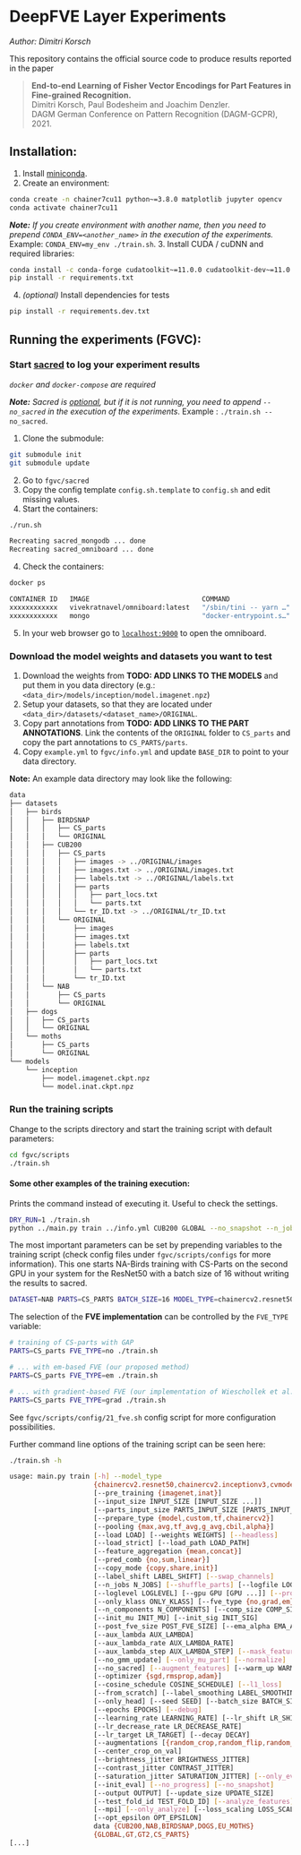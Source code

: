 # DeepFVE Layer Experiments

*Author: Dimitri Korsch*

This repository contains the official source code to produce results reported in the paper

> **End-to-end Learning of Fisher Vector Encodings for Part Features in Fine-grained Recognition.**<br>
> Dimitri Korsch, Paul Bodesheim and Joachim Denzler.<br>
> DAGM German Conference on Pattern Recognition (DAGM-GCPR), 2021.

## Installation:

1. Install [miniconda](https://docs.conda.io/en/latest/miniconda.html).
2. Create an environment:
```bash
conda create -n chainer7cu11 python~=3.8.0 matplotlib jupyter opencv
conda activate chainer7cu11
```
***Note:** If you create environment with another name, then you need to prepend `CONDA_ENV=<another_name>` in the execution of the experiments.* Example: `CONDA_ENV=my_env ./train.sh`.
3. Install CUDA / cuDNN and required libraries:
```bash
conda install -c conda-forge cudatoolkit~=11.0.0 cudatoolkit-dev~=11.0.0 cudnn~=8.0.0 nccl cutensor
pip install -r requirements.txt
```

4. _(optional)_ Install dependencies for tests
```bash
pip install -r requirements.dev.txt
```



## Running the experiments (FGVC):

### Start [sacred](https://sacred.readthedocs.io/en/stable/quickstart.html) to log your experiment results

*`docker` and `docker-compose` are required*

***Note:** Sacred is <u>optional</u>, but if it is not running, you need to append `--no_sacred` in the execution of the experiments*. Example : `./train.sh --no_sacred`.

1. Clone the submodule:
```bash
git submodule init
git submodule update
```
2. Go to `fgvc/sacred`
2. Copy the config template `config.sh.template` to `config.sh` and edit missing values.
3. Start the containers:
```bash
./run.sh

Recreating sacred_mongodb ... done
Recreating sacred_omniboard ... done
```
4. Check the containers:
```bash
docker ps

CONTAINER ID   IMAGE                            COMMAND                  CREATED          STATUS          PORTS                                                      NAMES
xxxxxxxxxxxx   vivekratnavel/omniboard:latest   "/sbin/tini -- yarn …"   38 seconds ago   Up 35 seconds   0.0.0.0:9000->9000/tcp, :::9000->9000/tcp                  sacred_omniboard
xxxxxxxxxxxx   mongo                            "docker-entrypoint.s…"   42 seconds ago   Up 39 seconds   27018/tcp, 0.0.0.0:27018->27017/tcp, :::27018->27017/tcp   sacred_mongodb

```
5. In your web browser go to [`localhost:9000`](http://localhost:9000) to open the omniboard.


### Download the model weights and datasets you want to test

1. Download the weights from **TODO: ADD LINKS TO THE MODELS** and put them in you data directory (e.g.: `<data_dir>/models/inception/model.imagenet.npz`)
2. Setup your datasets, so that they are located under `<data_dir>/datasets/<dataset_name>/ORIGINAL`.
3. Copy part annotations from **TODO: ADD LINKS TO THE PART ANNOTATIONS**. Link the contents of the `ORIGINAL` folder to `CS_parts` and copy the part annotations to `CS_PARTS/parts`.
4. Copy `example.yml` to `fgvc/info.yml` and update `BASE_DIR` to point to your data directory.

**Note:** An example data directory may look like the following:
```bash
data
├── datasets
│   ├── birds
│   │   ├── BIRDSNAP
│   │   │   ├── CS_parts
│   │   │   └── ORIGINAL
│   │   ├── CUB200
│   │   │   ├── CS_parts
│   │   │   │   ├── images -> ../ORIGINAL/images
│   │   │   │   ├── images.txt -> ../ORIGINAL/images.txt
│   │   │   │   ├── labels.txt -> ../ORIGINAL/labels.txt
│   │   │   │   ├── parts
│   │   │   │   │   ├── part_locs.txt
│   │   │   │   │   └── parts.txt
│   │   │   │   └── tr_ID.txt -> ../ORIGINAL/tr_ID.txt
│   │   │   └── ORIGINAL
│   │   │       ├── images
│   │   │       ├── images.txt
│   │   │       ├── labels.txt
│   │   │       ├── parts
│   │   │       │   ├── part_locs.txt
│   │   │       │   └── parts.txt
│   │   │       └── tr_ID.txt
│   │   └── NAB
│   │       ├── CS_parts
│   │       └── ORIGINAL
│   ├── dogs
│   │   ├── CS_parts
│   │   └── ORIGINAL
│   └── moths
│       ├── CS_parts
│       └── ORIGINAL
└── models
    └── inception
        ├── model.imagenet.ckpt.npz
        └── model.inat.ckpt.npz
```


### Run the training scripts
Change to the scripts directory and start the training script with default parameters:
```bash
cd fgvc/scripts
./train.sh
```

#### Some other examples of the training execution:

Prints the command instead of executing it. Useful to check the settings.
```bash
DRY_RUN=1 ./train.sh
python ../main.py train ../info.yml CUB200 GLOBAL --no_snapshot --n_jobs 3 --label_shift 1 --gpu 0 --model_type cvmodelz.InceptionV3 --prepare_type model --pre_training inat --input_size 299 --parts_input_size 299 --feature_aggregation concat --load_strict --fve_type no --n_components 1 --comp_size -1 --post_fve_size 0 --aux_lambda 0.5 --aux_lambda_rate 0.5 --aux_lambda_step 20 --ema_alpha 0.99 --init_mu 1 --init_sig 1 --mask_features --augmentations random_crop random_flip color_jitter --center_crop_on_val --batch_size 24 --update_size 64 --label_smoothing 0.1 --optimizer adam --epochs 60 --output .results/results/CUB200/adam/2021-08-27-10.45.53.421472597 --logfile .results/results/CUB200/adam/2021-08-27-10.45.53.421472597/output.log -lr 1e-3 -lrd 1e-1 -lrs 1000 -lrt 1e-8 --no_sacred

```
The most important parameters can be set by prepending variables to the training script (check config files under `fgvc/scripts/configs` for more information). This one starts NA-Birds training with CS-Parts on the second GPU in your system for the ResNet50 with a batch size of 16 without writing the results to sacred.
```bash
DATASET=NAB PARTS=CS_PARTS BATCH_SIZE=16 MODEL_TYPE=chainercv2.resnet50 GPU=1 ./train.sh --no_sacred
```

The selection of the **FVE implementation** can be controlled by the `FVE_TYPE` variable:

```bash
# training of CS-parts with GAP
PARTS=CS_parts FVE_TYPE=no ./train.sh

# ... with em-based FVE (our proposed method)
PARTS=CS_parts FVE_TYPE=em ./train.sh

# ... with gradient-based FVE (our implementation of Wieschollek et al.)
PARTS=CS_parts FVE_TYPE=grad ./train.sh
```
See `fgvc/scripts/config/21_fve.sh` config script for more configuration possibilities.

Further command line options of the training script can be seen here:
```bash
./train.sh -h

usage: main.py train [-h] --model_type
                     {chainercv2.resnet50,chainercv2.inceptionv3,cvmodelz.VGG16,cvmodelz.VGG19,cvmodelz.ResNet35,cvmodelz.ResNet50,cvmodelz.ResNet101,cvmodelz.ResNet152,cvmodelz.InceptionV3}
                     [--pre_training {imagenet,inat}]
                     [--input_size INPUT_SIZE [INPUT_SIZE ...]]
                     [--parts_input_size PARTS_INPUT_SIZE [PARTS_INPUT_SIZE ...]]
                     [--prepare_type {model,custom,tf,chainercv2}]
                     [--pooling {max,avg,tf_avg,g_avg,cbil,alpha}]
                     [--load LOAD] [--weights WEIGHTS] [--headless]
                     [--load_strict] [--load_path LOAD_PATH]
                     [--feature_aggregation {mean,concat}]
                     [--pred_comb {no,sum,linear}]
                     [--copy_mode {copy,share,init}]
                     [--label_shift LABEL_SHIFT] [--swap_channels]
                     [--n_jobs N_JOBS] [--shuffle_parts] [--logfile LOGFILE]
                     [--loglevel LOGLEVEL] [--gpu GPU [GPU ...]] [--profile]
                     [--only_klass ONLY_KLASS] [--fve_type {no,grad,em}]
                     [--n_components N_COMPONENTS] [--comp_size COMP_SIZE]
                     [--init_mu INIT_MU] [--init_sig INIT_SIG]
                     [--post_fve_size POST_FVE_SIZE] [--ema_alpha EMA_ALPHA]
                     [--aux_lambda AUX_LAMBDA]
                     [--aux_lambda_rate AUX_LAMBDA_RATE]
                     [--aux_lambda_step AUX_LAMBDA_STEP] [--mask_features]
                     [--no_gmm_update] [--only_mu_part] [--normalize]
                     [--no_sacred] [--augment_features] [--warm_up WARM_UP]
                     [--optimizer {sgd,rmsprop,adam}]
                     [--cosine_schedule COSINE_SCHEDULE] [--l1_loss]
                     [--from_scratch] [--label_smoothing LABEL_SMOOTHING]
                     [--only_head] [--seed SEED] [--batch_size BATCH_SIZE]
                     [--epochs EPOCHS] [--debug]
                     [--learning_rate LEARNING_RATE] [--lr_shift LR_SHIFT]
                     [--lr_decrease_rate LR_DECREASE_RATE]
                     [--lr_target LR_TARGET] [--decay DECAY]
                     [--augmentations [{random_crop,random_flip,random_rotation,center_crop,color_jitter} [{random_crop,random_flip,random_rotation,center_crop,color_jitter} ...]]]
                     [--center_crop_on_val]
                     [--brightness_jitter BRIGHTNESS_JITTER]
                     [--contrast_jitter CONTRAST_JITTER]
                     [--saturation_jitter SATURATION_JITTER] [--only_eval]
                     [--init_eval] [--no_progress] [--no_snapshot]
                     [--output OUTPUT] [--update_size UPDATE_SIZE]
                     [--test_fold_id TEST_FOLD_ID] [--analyze_features]
                     [--mpi] [--only_analyze] [--loss_scaling LOSS_SCALING]
                     [--opt_epsilon OPT_EPSILON]
                     data {CUB200,NAB,BIRDSNAP,DOGS,EU_MOTHS}
                     {GLOBAL,GT,GT2,CS_PARTS}
[...]
```
